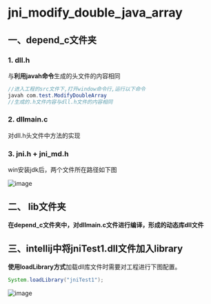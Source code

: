 # jni_modify_double_java_array

## 一、depend_c文件夹

### 1. dll.h

与**利用javah命令**生成的头文件的内容相同

```java
//进入工程的src文件下,打开window命令行,运行以下命令
javah com.test.ModifyDoubleArray
//生成的.h文件内容与dll.h文件的内容相同
```

### 2. dllmain.c

对dll.h头文件中方法的实现

### 3. jni.h + jni_md.h

win安装jdk后，两个文件所在路径如下图

![image](https://note.youdao.com/yws/api/personal/file/WEB13ffe50335f0471c1801d9a693993ca3?method=download&shareKey=e00c0317f8ba792c330a1623bedfe894)

## 二、 lib文件夹

**在depend_c文件夹中，对dllmain.c文件进行编译，形成的动态库dll文件**

## 三、intellij中将jniTest1.dll文件加入library

**使用loadLibrary方式**加载dll库文件时需要对工程进行下图配置。

```java
System.loadLibrary("jniTest1");
```
![image](http://note.youdao.com/noteshare?id=bb65e8013f2c2a078f549c31510291e7)
